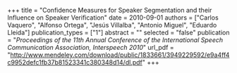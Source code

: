 +++
title = "Confidence Measures for Speaker Segmentation and their Influence on Speaker Verification"
date = 2010-09-01
authors = ["Carlos Vaquero", "Alfonso Ortega", "Jesús Villalba", "Antonio Miguel", "Eduardo Lleida"]
publication_types = ["1"]
abstract = ""
selected = "false"
publication = "*Proceedings of the 11th Annual Conference of the International Speech Communication Association, Interspeech 2010*"
url_pdf = "http://www.mendeley.com/download/public/1833661/3949229592/e9a4ff4c9952defc1fb37b81523341c380348d14/dl.pdf"
+++

